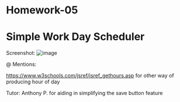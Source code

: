 # Homework-05
# Simple Work Day Scheduler

Screenshot: ![image](https://user-images.githubusercontent.com/88861538/139557370-b08e15d8-14de-4fe1-919e-dabcf4db1707.png)


@ Mentions:

https://www.w3schools.com/jsref/jsref_gethours.asp for other way of producing hour of day

Tutor: Anthony P. for aiding in simplifying the save button feature